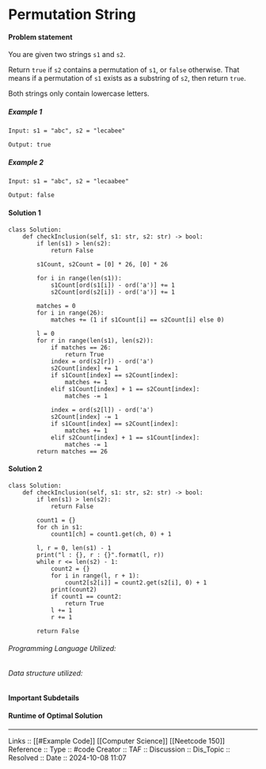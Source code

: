 # Permutation String

#### Problem statement
You are given two strings `s1` and `s2`.

Return `true` if `s2` contains a permutation of `s1`, or `false` otherwise. That means if a permutation of `s1` exists as a substring of `s2`, then return `true`.

Both strings only contain lowercase letters.
##### Example 1
```
Input: s1 = "abc", s2 = "lecabee"

Output: true
```
##### Example 2
```
Input: s1 = "abc", s2 = "lecaabee"

Output: false
```
#### Solution 1
```
class Solution:
    def checkInclusion(self, s1: str, s2: str) -> bool:
	    if len(s1) > len(s2):
		    return False

		s1Count, s2Count = [0] * 26, [0] * 26

		for i in range(len(s1)):
			s1Count[ord(s1[i]) - ord('a')] += 1
			s2Count[ord(s2[i]) - ord('a')] += 1

		matches = 0
		for i in range(26):
			matches += (1 if s1Count[i] == s2Count[i] else 0)

		l = 0
		for r in range(len(s1), len(s2)):
			if matches == 26:
				return True
			index = ord(s2[r]) - ord('a')
			s2Count[index] += 1
			if s1Count[index] == s2Count[index]:
				matches += 1
			elif s1Count[index] + 1 == s2Count[index]:
				matches -= 1

			index = ord(s2[l]) - ord('a')
			s2Count[index] -= 1
			if s1Count[index] == s2Count[index]:
				matches += 1
			elif s2Count[index] + 1 == s1Count[index]:
				matches -= 1
		return matches == 26
```
#### Solution 2
```
class Solution:
    def checkInclusion(self, s1: str, s2: str) -> bool:
        if len(s1) > len(s2):
            return False

        count1 = {}
        for ch in s1:
            count1[ch] = count1.get(ch, 0) + 1

        l, r = 0, len(s1) - 1
        print("l : {}, r : {}".format(l, r))
        while r <= len(s2) - 1:
            count2 = {}
            for i in range(l, r + 1):
                count2[s2[i]] = count2.get(s2[i], 0) + 1
            print(count2)
            if count1 == count2:
                return True
            l += 1
            r += 1

        return False
```
###### Programming Language Utilized:

###### Data structure utilized:
#### Important Subdetails

#### Runtime of Optimal Solution
---
Links :: [[#Example Code]] [[Computer Science]] [[Neetcode 150]]
Reference ::
Type :: #code
Creator ::
TAF ::
Discussion ::
Dis_Topic :: 
Resolved ::
Date :: 2024-10-08 11:07

